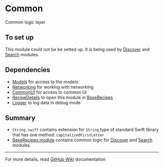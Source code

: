 # Common

Common logic layer

## To set up

This module could not be be setted up. It is being used by [Discover](https://github.com/iCookbook/Discover) and [Search](https://github.com/iCookbook/Search) modules. 

## Dependencies

* [Models](https://github.com/iCookbook/Models) for access to the models
* [Networking](https://github.com/iCookbook/Networking) for working with networking
* [CommonUI](https://github.com/iCookbook/CommonUI) for access to common UI
* [RecipeDetails](https://github.com/iCookbook/RecipeDetails) to open this module in [BaseRecipes](/Common/BaseRecipes/)
* [Logger](https://github.com/iCookbook/Logger) to log data in debug mode

## Summary

* `String.swift` contains extension for `String` type of standard Swift library that has one method: `capitalizedFirstLetter`
* [BaseRecipes module](/Common/BaseRecipes/) contains common logic for [Discover](https://github.com/iCookbook/Discover) and [Search](https://github.com/iCookbook/Search) modules.

---

For more details, read [GitHub Wiki](https://github.com/iCookbook/Common/wiki) documentation
